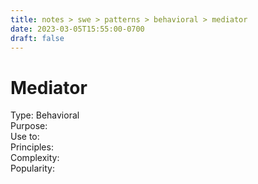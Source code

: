 ```yaml
---
title: notes > swe > patterns > behavioral > mediator
date: 2023-03-05T15:55:00-0700
draft: false
---
```

# Mediator
Type: Behavioral  
Purpose:  
Use to:  
Principles:  
Complexity:  
Popularity:  
